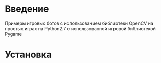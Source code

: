 # Введение

Примеры игровых ботов с использованием библиотеки OpenCV на простых играх на Python2.7 с использованной игровой библиотекой Pygame

# Установка